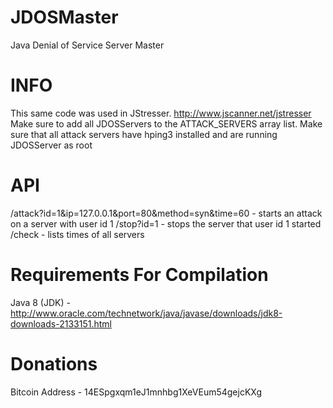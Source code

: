 JDOSMaster
========

Java Denial of Service Server Master

INFO
====

This same code was used in JStresser. http://www.jscanner.net/jstresser
Make sure to add all JDOSServers to the ATTACK_SERVERS array list.
Make sure that all attack servers have hping3 installed and are running JDOSServer as root


API
==================

/attack?id=1&ip=127.0.0.1&port=80&method=syn&time=60 - starts an attack on a server with user id 1
/stop?id=1 - stops the server that user id 1 started
/check - lists times of all servers


Requirements For Compilation
============

Java 8 (JDK) - http://www.oracle.com/technetwork/java/javase/downloads/jdk8-downloads-2133151.html


Donations
=========

Bitcoin Address - 14ESpgxqm1eJ1mnhbg1XeVEum54gejcKXg
